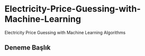# Electricity-Price-Guessing-with-Machine-Learning
Electricity Price Guessing with Machine Learning Algorithms
<h2>Deneme Başlık </h2>
